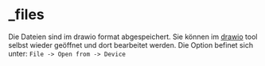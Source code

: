 # _files
Die Dateien sind im drawio format abgespeichert. Sie können im [drawio](https://app.diagrams.net/) tool selbst wieder geöffnet und dort bearbeitet werden. Die Option befinet sich unter: `File -> Open from -> Device`